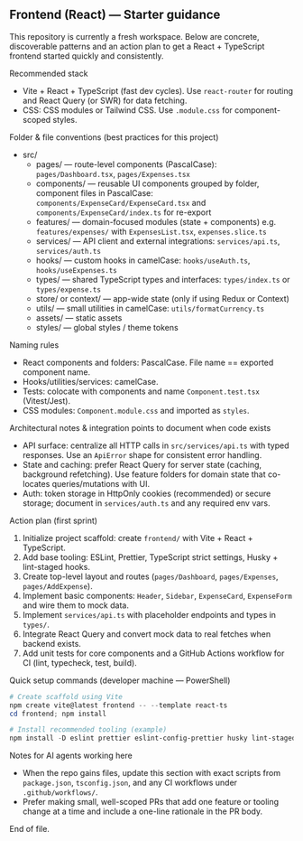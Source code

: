   ## Frontend (React) — Starter guidance

  This repository is currently a fresh workspace. Below are concrete, discoverable patterns and an action plan to get a React + TypeScript frontend started quickly and consistently.

  Recommended stack
  - Vite + React + TypeScript (fast dev cycles). Use `react-router` for routing and React Query (or SWR) for data fetching.
  - CSS: CSS modules or Tailwind CSS. Use `.module.css` for component-scoped styles.

  Folder & file conventions (best practices for this project)
  - src/
    - pages/  — route-level components (PascalCase): `pages/Dashboard.tsx`, `pages/Expenses.tsx`
    - components/ — reusable UI components grouped by folder, component files in PascalCase: `components/ExpenseCard/ExpenseCard.tsx` and `components/ExpenseCard/index.ts` for re-export
    - features/ — domain-focused modules (state + components) e.g. `features/expenses/` with `ExpensesList.tsx`, `expenses.slice.ts`
    - services/ — API client and external integrations: `services/api.ts`, `services/auth.ts`
    - hooks/ — custom hooks in camelCase: `hooks/useAuth.ts`, `hooks/useExpenses.ts`
    - types/ — shared TypeScript types and interfaces: `types/index.ts` or `types/expense.ts`
    - store/ or context/ — app-wide state (only if using Redux or Context)
    - utils/ — small utilities in camelCase: `utils/formatCurrency.ts`
    - assets/ — static assets
    - styles/ — global styles / theme tokens

  Naming rules
  - React components and folders: PascalCase. File name == exported component name.
  - Hooks/utilities/services: camelCase.
  - Tests: colocate with components and name `Component.test.tsx` (Vitest/Jest).
  - CSS modules: `Component.module.css` and imported as `styles`.

  Architectural notes & integration points to document when code exists
  - API surface: centralize all HTTP calls in `src/services/api.ts` with typed responses. Use an `ApiError` shape for consistent error handling.
  - State and caching: prefer React Query for server state (caching, background refetching). Use feature folders for domain state that co-locates queries/mutations with UI.
  - Auth: token storage in HttpOnly cookies (recommended) or secure storage; document in `services/auth.ts` and any required env vars.

  Action plan (first sprint)
  1. Initialize project scaffold: create `frontend/` with Vite + React + TypeScript.
  2. Add base tooling: ESLint, Prettier, TypeScript strict settings, Husky + lint-staged hooks.
  3. Create top-level layout and routes (`pages/Dashboard`, `pages/Expenses`, `pages/AddExpense`).
  4. Implement basic components: `Header`, `Sidebar`, `ExpenseCard`, `ExpenseForm` and wire them to mock data.
  5. Implement `services/api.ts` with placeholder endpoints and types in `types/`.
  6. Integrate React Query and convert mock data to real fetches when backend exists.
  7. Add unit tests for core components and a GitHub Actions workflow for CI (lint, typecheck, test, build).

  Quick setup commands (developer machine — PowerShell)
  ```powershell
  # Create scaffold using Vite
  npm create vite@latest frontend -- --template react-ts
  cd frontend; npm install

  # Install recommended tooling (example)
  npm install -D eslint prettier eslint-config-prettier husky lint-staged vitest @testing-library/react
  ```

  Notes for AI agents working here
  - When the repo gains files, update this section with exact scripts from `package.json`, `tsconfig.json`, and any CI workflows under `.github/workflows/`.
  - Prefer making small, well-scoped PRs that add one feature or tooling change at a time and include a one-line rationale in the PR body.

  End of file.
